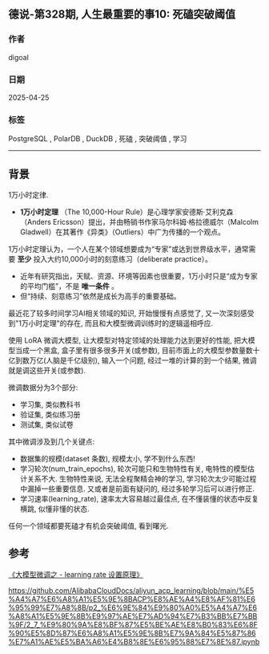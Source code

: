 ## 德说-第328期, 人生最重要的事10: 死磕突破阈值   
                
### 作者                
digoal                
                
### 日期                
2025-04-25               
                
### 标签                
PostgreSQL , PolarDB , DuckDB , 死磕 , 突破阈值 , 学习   
                
----                
                
## 背景        
    
1万小时定律.   
- **1万小时定理** （The 10,000-Hour Rule）是心理学家安德斯·艾利克森（Anders Ericsson）提出，并由畅销书作家马尔科姆·格拉德威尔（Malcolm Gladwell）在其著作《异类》（Outliers）中广为传播的一个观点。  
  
1万小时定理认为，一个人在某个领域想要成为“专家”或达到世界级水平，通常需要 **至少** 投入大约10,000小时的刻意练习（deliberate practice）。  
- 近年有研究指出，天赋、资源、环境等因素也很重要，1万小时只是“成为专家的平均门槛”，不是 **唯一条件** 。  
- 但“持续、刻意练习”依然是成长为高手的重要基础。  
  
最近花了较多时间学习AI相关领域的知识, 开始慢慢有点感觉了, 又一次深刻感受到"1万小时定理"的存在, 而且和大模型微调训练时的逻辑遥相呼应.    
  
使用 LoRA 微调大模型, 让大模型对特定领域的处理能力达到更好的性能, 把大模型当成一个黑盒, 盒子里有很多很多开关(或参数), 目前市面上的大模型参数量数十亿到数万亿(人脑是千亿级别), 输入一个问题, 经过一堆的计算的到一个结果, 微调就是调这些开关(或参数).   
  
微调数据分为3个部分:  
- 学习集, 类似教科书  
- 验证集, 类似练习册  
- 测试集, 类似试卷  
  
其中微调涉及到几个关键点:    
- 数据集的规模(dataset 条数), 规模太小, 学不到什么东西!    
- 学习轮次(num_train_epochs), 轮次可能只和生物特性有关, 电特性的模型估计关系不大. 生物特性来说, 无法全程聚精会神的学习, 学习轮次太少可能过程中漏掉一些重要信息. 又或者是前面有疑问的, 经过多轮学习后可以进行修正.   
- 学习速率(learning_rate), 速率太大容易越过最佳点, 在不懂装懂的状态中反复横跳, 似懂非懂的状态.    
  
  
任何一个领域都要死磕才有机会突破阈值, 看到曙光.    
  
  
## 参考  
[《大模型微调之 - learning rate 设置原理》](../202504/20250412_01.md)    
  
https://github.com/AlibabaCloudDocs/aliyun_acp_learning/blob/main/%E5%A4%A7%E6%A8%A1%E5%9E%8BACP%E8%AE%A4%E8%AF%81%E6%95%99%E7%A8%8B/p2_%E6%9E%84%E9%80%A0%E5%A4%A7%E6%A8%A1%E5%9E%8B%E9%97%AE%E7%AD%94%E7%B3%BB%E7%BB%9F/2_7_%E9%80%9A%E8%BF%87%E5%BE%AE%E8%B0%83%E6%8F%90%E5%8D%87%E6%A8%A1%E5%9E%8B%E7%9A%84%E5%87%86%E7%A1%AE%E5%BA%A6%E4%B8%8E%E6%95%88%E7%8E%87.ipynb  
       
